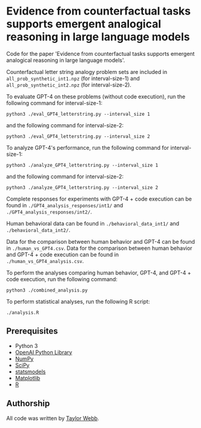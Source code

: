 # Evidence from counterfactual tasks supports emergent analogical reasoning in large language models

Code for the paper 'Evidence from counterfactual tasks supports emergent analogical reasoning in large language models'.

Counterfactual letter string analogy problem sets are included in ```all_prob_synthetic_int1.npz``` (for interval-size-1) and ```all_prob_synthetic_int2.npz``` (for interval-size-2).

To evaluate GPT-4 on these problems (without code execution), run the following command for interval-size-1:
```
python3 ./eval_GPT4_letterstring.py --interval_size 1
```
and the following command for interval-size-2:
```
python3 ./eval_GPT4_letterstring.py --interval_size 2
```

To analyze GPT-4's performance, run the following command for interval-size-1:
```
python3 ./analyze_GPT4_letterstring.py --interval_size 1
```
and the following command for interval-size-2:
```
python3 ./analyze_GPT4_letterstring.py --interval_size 2
```

Complete responses for experiments with GPT-4 + code execution can be found in ```./GPT4_analysis_responses/int1/``` and ```./GPT4_analysis_responses/int2/```.

Human behavioral data can be found in ```./behavioral_data_int1/``` and ```./behavioral_data_int2/```.

Data for the comparison between human behavior and GPT-4 can be found in ```./human_vs_GPT4.csv```. Data for the comparison between human behavior and GPT-4 + code execution can be found in ```./human_vs_GPT4_analysis.csv```.

To perform the analyses comparing human behavior, GPT-4, and GPT-4 + code execution, run the following command:
```
python3 ./combined_analysis.py
```
To perform statistical analyses, run the following R script:
```
./analysis.R
```

## Prerequisites

- Python 3
- [OpenAI Python Library](https://github.com/openai/openai-python)
- [NumPy](https://numpy.org/)
- [SciPy](https://scipy.org/)
- [statsmodels](https://www.statsmodels.org/stable/index.html)
- [Matplotlib](https://matplotlib.org/)
- [R](https://www.r-project.org/)


## Authorship

All code was written by [Taylor Webb](https://github.com/taylorwwebb). 

